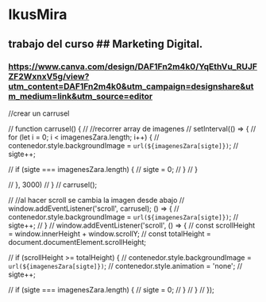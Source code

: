 # IkusMira
## trabajo del curso ## Marketing Digital.

### https://www.canva.com/design/DAF1Fn2m4k0/YqEthVu_RUJFZF2WxnxV5g/view?utm_content=DAF1Fn2m4k0&utm_campaign=designshare&utm_medium=link&utm_source=editor





//crear un carrusel

// function carrusel() {
//   //recorrer array de imagenes
//   setInterval(() => {
//      for (let i = 0; i < imagenesZara.length; i++) {
//     contenedor.style.backgroundImage = `url(${imagenesZara[sigte]})`;
//     sigte++;


//     if (sigte === imagenesZara.length) {
//       sigte = 0;
//     }
//   }
  
//   }, 3000)
// }
// carrusel();

 
// //al hacer scroll se cambia la imagen desde abajo
// window.addEventListener('scroll', carrusel); () => {
//   contenedor.style.backgroundImage = `url(${imagenesZara[sigte]})`;
//   sigte++;
// }
// window.addEventListener('scroll', () => {
//   const scrollHeight = window.innerHeight + window.scrollY;
//   const totalHeight = document.documentElement.scrollHeight;

//   if (scrollHeight >= totalHeight) {
//     contenedor.style.backgroundImage = `url(${imagenesZara[sigte]})`;
//     contenedor.style.animation = 'none';
//     sigte++;

//     if (sigte === imagenesZara.length) {
//       sigte = 0;
//     }
//   }
// });